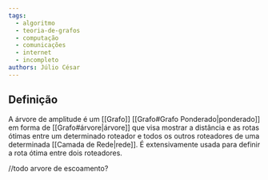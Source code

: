 ```yaml
---
tags:
  - algoritmo
  - teoria-de-grafos
  - computação
  - comunicações
  - internet
  - incompleto
authors: Júlio César
---
```

## Definição

A árvore de amplitude é um [[Grafo]] [[Grafo#Grafo Ponderado|ponderado]] em forma de [[Grafo#árvore|árvore]] que visa mostrar a distância e as rotas ótimas entre um determinado roteador e todos os outros roteadores de uma determinada [[Camada de Rede|rede]]. É extensivamente usada para definir a rota ótima entre dois roteadores.

//todo arvore de escoamento?